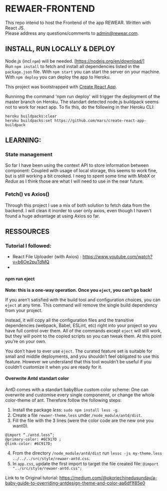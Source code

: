 # REWAER-FRONTEND

This repo intend to host the Frontend of the app REWEAR. Written with React JS. </br>
Please address any questions/comments to admin@rewear.com.

## INSTALL, RUN LOCALLY & DEPLOY

Node.js (incl `npm`) will be needed. [https://nodejs.org/en/download/]</br>
Run `npm install` to fetch and install all dependencies listed in the `package.json` file.
With `npm start` you can start the server on your machine. With `npm deploy` you can deploy the app to Heroku.

This project was bootstrapped with [Create React App](https://github.com/facebook/create-react-app).

Runninng the command 'npm run deploy' will trigger the deployment of the master branch on Heroku. The standart detected node.js buildpack seems not to work for react app. To fix this, do the following in ther Heroku CLI:

```
heroku buildpacks:clear
heroku buildpacks:set https://github.com/mars/create-react-app-buildpack
```

## LEARNING:

### State management

So far I have been using the context API to store information between component: Coupled with usage of local storage, this seems to work fine, but is still working a bit crooked. I neeg to spent some time with *MobX* or *Redux* as I think those are what I will need to use in the near future. 

### Fetch() vs Axios()

Through this project I use a mix of both solution to fetch data from the backend. I will clean it inorder to user only axios, even though I haven't found a huge advantage at using Axios so far. 


## RESSOURCES

### Tutorial I followed:

- React File Uploader (with Axios) : https://www.youtube.com/watch?v=b6Oe2puTdMQ </br>
- 

#### npm run eject

**Note: this is a one-way operation. Once you `eject`, you can’t go back!**

If you aren’t satisfied with the build tool and configuration choices, you can `eject` at any time. This command will remove the single build dependency from your project.

Instead, it will copy all the configuration files and the transitive dependencies (webpack, Babel, ESLint, etc) right into your project so you have full control over them. All of the commands except `eject` will still work, but they will point to the copied scripts so you can tweak them. At this point you’re on your own.

You don’t have to ever use `eject`. The curated feature set is suitable for small and middle deployments, and you shouldn’t feel obligated to use this feature. However we understand that this tool wouldn’t be useful if you couldn’t customize it when you are ready for it.

#### Overwrite Antd standart color

AntD comes with a standart babyBlue custom color scheme: One can overwrite and customise every single componennt, or change the whole color-theme of ant. Therefore follow the following steps:

1. Install the package _less_: `sudo npm install less -g`.
2. Create a file `rewaer-theme.less` under `/node_module/antd/dist`.
3. Fill the file with the 3 lines (were the color code are the new one you want0).

```
@import “./antd.less”;
@primary-color: #6C917D ;
@link-color: #6C917D;
```

4. From the directory `/node_module/antd/dist` run `lessc -js my-theme.less ../../../src/style/rewaer-antd.css`.
5. In `app.css`, update the first import to target the file created file: `@import "../src/style/rewaer-antd.css";`

Link to te Original tutorial: https://medium.com/@okoriechinedusunday/a-baby-guide-to-overriding-antdesign-theme-and-color-aa6df1f85e0


